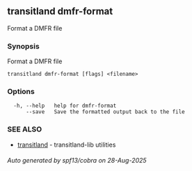 ## transitland dmfr-format

Format a DMFR file

### Synopsis

Format a DMFR file



```
transitland dmfr-format [flags] <filename>
```

### Options

```
  -h, --help   help for dmfr-format
      --save   Save the formatted output back to the file
```

### SEE ALSO

* [transitland](transitland.md)	 - transitland-lib utilities

###### Auto generated by spf13/cobra on 28-Aug-2025
